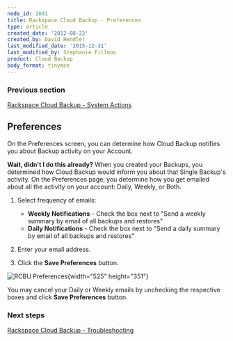 ```yaml
---
node_id: 2041
title: Rackspace Cloud Backup - Preferences
type: article
created_date: '2012-08-22'
created_by: David Hendler
last_modified_date: '2015-12-31'
last_modified_by: Stephanie Fillmon
product: Cloud Backup
body_format: tinymce
---
```


### Previous section

[Rackspace Cloud Backup - System
Actions](/howto/rackspace-cloud-backup-system-actions)

Preferences
-----------

On the Preferences screen, you can determine how Cloud Backup notifies
you about Backup activity on your Account.

**Wait, didn't I do this already?**
When you created your Backups, you determined how Cloud Backup would
inform you about that Single Backup's activity. On the Preferences page,
you determine how you get emailed about all the activity on your
account: Daily, Weekly, or Both.

1.  Select frequency of emails:
    -   **Weekly Notifications** - Check the box next to "Send a weekly
        summary by email of all backups and restores"
    -   **Daily Notifications** - Check the box next to "Send a daily
        summary by email of all backups and restores"

2.  Enter your email address.
3.  Click the **Save Preferences** button.

![RCBU
Preferences](http://www.rackspace.com/knowledge_center/sites/default/files/field/image/rcbu_preferences.png){width="525"
height="351"}

You may cancel your Daily or Weekly emails by unchecking the respective
boxes and click **Save Preferences** button.

### Next steps

[Rackspace Cloud Backup -
Troubleshooting](/howto/cloud-backup-troubleshooting)

